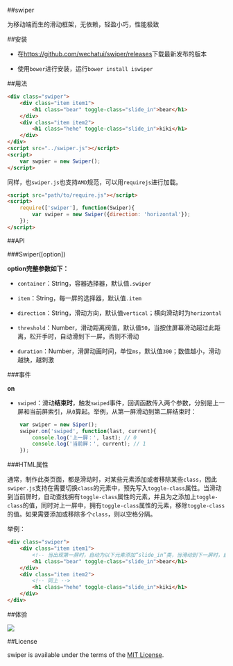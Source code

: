 ##swiper

为移动端而生的滑动框架，无依赖，轻盈小巧，性能极致

##安装

- 在<https://github.com/wechatui/swiper/releases>下载最新发布的版本

- 使用`bower`进行安装，运行`bower install iswiper`

##用法

```html
<div class="swiper">
    <div class="item item1">
        <h1 class="bear" toggle-class="slide_in">bear</h1>
    </div>
    <div class="item item2">
        <h1 class="hehe" toggle-class="slide_in">kiki</h1>
    </div>
</div>
<script src="../swiper.js"></script>
<script>
    var swpier = new Swiper();
</script>
```

同样，也`swiper.js`也支持`AMD`规范，可以用`requirejs`进行加载。

```html
<script src="path/to/require.js"></script>
<script>
    require(['swiper'], function(Swiper){
        var swiper = new Swiper({direction: 'horizontal'});
    });
</script>
```

##API

###Swiper([option])

**option完整参数如下：**

- `container`：String，容器选择器，默认值`.swiper`

- `item`：String，每一屏的选择器，默认值`.item`

- `direction`：String，滑动方向，默认值`vertical`；横向滑动时为`horizontal`

- `threshold`：Number，滑动距离阀值，默认值`50`，当按住屏幕滑动超过此距离，松开手时，自动滑到下一屏，否则不滑动

- `duration`：Number，滑屏动画时间，单位`ms`，默认值`300`；数值越小，滑动越快，越刺激


###事件

**on**

- `swiped`：滑动**结束时**，触发`swiped`事件，回调函数传入两个参数，分别是上一屏和当前屏索引，从`0`算起。举例，从第一屏滑动到第二屏结束时：

```javascript
    var swiper = new Siper();
    swiper.on('swiped', function(last, current){
        console.log('上一屏：', last); // 0
        console.log('当前屏：', current); // 1
    });
```

###HTML属性

通常，制作此类页面，都是滑动时，对某些元素添加或者移除某些`class`，因此`swiper.js`支持在需要切换`class`的元素中，预先写入`toggle-class`属性。当滑动到当前屏时，自动查找拥有`toggle-class`属性的元素，并且为之添加上`toggle-class`的值，同时对上一屏中，拥有`toggle-class`属性的元素，移除`toggle-class`的值。如果需要添加或移除多个`class`，则以空格分隔。

举例：

```html
<div class="swiper">
    <div class="item item1">
        <!-- 当出现第一屏时，自动为以下元素添加“slide_in”类，当滑动到下一屏时，自动移除 -->
        <h1 class="bear" toggle-class="slide_in">bear</h1>
    </div>
    <div class="item item2">
        <!-- 同上 -->
        <h1 class="hehe" toggle-class="slide_in">kiki</h1>
    </div>
</div>
```

##体验

![](http://wechatui.github.io/swiper/images/example.jpg)

##License

swiper is available under the terms of the [MIT License](http://www.opensource.org/licenses/mit-license.php).
